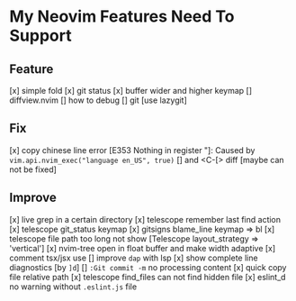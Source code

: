 # My Neovim Features Need To Support

## Feature

[x] simple fold
[x] git status
[x] buffer wider and higher keymap
[] diffview.nvim
[] how to debug
[] git [use lazygit]

## Fix

[x] copy chinese line error [E353 Nothing in register "]: Caused by `vim.api.nvim_exec("language en_US", true)`
[] <Esc> and <C-[> diff [maybe can not be fixed]

## Improve

[x] live grep in a certain directory
[x] telescope remember last find action
[x] telescope git_status keymap
[x] gitsigns blame_line keymap => <leader>bl
[x] telescope file path too long not show [Telescope layout_strategy => 'vertical']
[x] nvim-tree open in float buffer and make width adaptive
[x] comment tsx/jsx use
[] improve `dap` with lsp
[x] show complete line diagnostics [by `]d`]
[] `:Git commit -m` no processing content
[x] quick copy file relative path
[x] telescope find_files can not find hidden file
[x] eslint_d no warning without `.eslint.js` file
